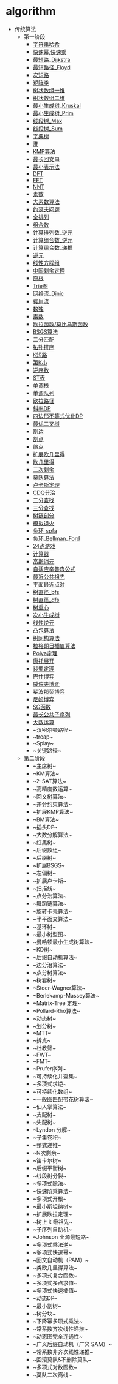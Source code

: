 ﻿# algorithm
* 传统算法
  * 第一阶段
     * [字符串哈希](https://github.com/mk13579/algorithm/blob/master/String_Hash.cpp)
     * [快速幂,快速乘](https://github.com/mk13579/algorithm/blob/master/Fast_power_mul.cpp)
     * [最短路_Dijkstra](https://github.com/mk13579/algorithm/blob/master/short_path_Dijkstra.cpp)
    * [最短路径_Floyd](https://github.com/mk13579/algorithm/blob/master/short_path_Floyd.cpp)
    * [次短路](https://github.com/mk13579/algorithm/blob/master/second_short_path.cpp)
    * [矩阵类](https://github.com/mk13579/algorithm/blob/master/Matrix.cpp)
    * [树状数组一维](https://github.com/mk13579/algorithm/blob/master/Binary_Indexed_Tree_one_dim.cpp)
    * [树状数组二维](https://github.com/mk13579/algorithm/blob/master/Binary_Indexed_Tree_two_dim.cpp)
    * [最小生成树_Kruskal](https://github.com/mk13579/algorithm/blob/master/Minimum_Spanning_Tree_Kruskal.cpp)
    * [最小生成树_Prim](https://github.com/mk13579/algorithm/blob/master/Minimum_Spanning_Tree_Prim.cpp)
    * [线段树_Max](https://github.com/mk13579/algorithm/blob/master/Segment_Tree_Max.cpp)
    * [线段树_Sum](https://github.com/mk13579/algorithm/blob/master/Segment_Tree_Sum.cpp)
    * [字典树](https://github.com/mk13579/algorithm/blob/master/Trie_Tree.cpp)
    * [堆](https://github.com/mk13579/algorithm/blob/master/Heap.cpp)
    * [KMP算法](https://github.com/mk13579/algorithm/blob/master/KMP.cpp)
    * [最长回文串](https://github.com/mk13579/algorithm/blob/master/Manacher.cpp)
    * [最小表示法](https://github.com/mk13579/algorithm/blob/master/Minimum_Representation.cpp)
    * [DFT](https://github.com/mk13579/algorithm/blob/master/DFT.cpp)
    * [FFT](https://github.com/mk13579/algorithm/blob/master/FFT.cpp)
    * [NNT](https://github.com/mk13579/algorithm/blob/master/NNT.cpp)
    * [素数](https://github.com/mk13579/algorithm/blob/master/Prime.cpp)
    * [大素数算法](https://github.com/mk13579/algorithm/blob/master/Big_Prime.cpp)
    * [约瑟夫问题](https://github.com/mk13579/algorithm/blob/master/Josephus_Problem.cpp)
    * [全排列](https://github.com/mk13579/algorithm/blob/master/Permutation.cpp)
    * [组合数](https://github.com/mk13579/algorithm/blob/master/Combination_Number.cpp)
    * [计算排列数_逆元](Permutation_Inverse.cpp)
    * [计算组合数_逆元](https://github.com/mk13579/algorithm/blob/master/Combinatorial_Number_Inverse.cpp)
    * [计算组合数_递推](https://github.com/mk13579/algorithm/blob/master/Combinatorial_Number_Recursive.cpp)
    * [逆元](https://github.com/mk13579/algorithm/blob/master/Inverse_Element.cpp)
    * [线性方程组](https://github.com/mk13579/algorithm/blob/master/Linear_Modulus_Equation.cpp)
    * [中国剩余定理](https://github.com/mk13579/algorithm/blob/master/China.cpp)
    * [原根](https://github.com/mk13579/algorithm/blob/master/Primitive_Root.cpp)
    * [Trie图](https://github.com/mk13579/algorithm/blob/master/Trie_graph_or_AC_Automaton.cpp)
    * [网络流_Dinic](https://github.com/mk13579/algorithm/blob/master/Network_Flows_Dinic.cpp)
    * [费用流](https://github.com/mk13579/algorithm/blob/master/Min_Cost_Flow.cpp)
    * [数独](https://github.com/mk13579/algorithm/blob/master/Sudoku.cpp)
    * [素数](https://github.com/mk13579/algorithm/blob/master/Linear_Sieve_Prime.cpp)
    * [欧拉函数/莫比乌斯函数](https://github.com/mk13579/algorithm/blob/master/Mu_And_Phi.cpp)
    * [BSGS算法](https://github.com/mk13579/algorithm/blob/master/BSGS.cpp)
    * [二分匹配](https://github.com/mk13579/algorithm/blob/master/Bipartite_Matching.cpp)
    * [拓扑排序](https://github.com/mk13579/algorithm/blob/master/Topological_Sort_cpp)
    * [K短路](https://github.com/mk13579/algorithm/blob/master/K_short_path_A*.cpp)
    * [第K小](https://github.com/mk13579/algorithm/blob/master/quick_sort_find_k.cpp)
    * [逆序数](https://github.com/mk13579/algorithm/blob/master/Merge_sort_Inversion_Number.cpp)
    * [ST表](https://github.com/mk13579/algorithm/blob/master/ST_Max.cpp)
    * [单调栈](https://github.com/mk13579/algorithm/blob/master/Monotone_Stack.cpp)
    * [单调队列](https://github.com/mk13579/algorithm/blob/master/Deque.cpp)
    * [欧拉路径](https://github.com/mk13579/algorithm/blob/master/Euler_Road.cpp)
    * [斜率DP](https://github.com/mk13579/algorithm/blob/master/Slope_DP.cpp)
    * [四边形不等式优化DP](https://github.com/mk13579/algorithm/blob/master/Quadrilateral_Inequality.cpp)
    * [最优二叉树](https://github.com/mk13579/algorithm/blob/master/Huffman_Tree.cpp)
    * [割边](https://github.com/mk13579/algorithm/blob/master/Tarjan_Cut_Edge.cpp)
    * [割点](https://github.com/mk13579/algorithm/blob/master/Tarjan_Cut_Vertex.cpp)
    * [缩点](https://github.com/mk13579/algorithm/blob/master/Tarjan_Shrinking_Point.cpp)
    * [扩展欧几里得](https://github.com/mk13579/algorithm/blob/master/ex_GCD.cpp)
    * [欧几里得](https://github.com/mk13579/algorithm/blob/master/Greatest_Common_Divisor.cpp)
    * [二次剩余](https://github.com/mk13579/algorithm/blob/master/Quadratic_Residue.cpp)
    * [莫队算法](https://github.com/mk13579/algorithm/blob/master/Mo_Team.cpp)
    * [卢卡斯定理](https://github.com/mk13579/algorithm/blob/master/Lucas.cpp)
    * [CDQ分治](https://github.com/mk13579/algorithm/blob/master/CDQ.cpp)
    * [二分查找](https://github.com/mk13579/algorithm/blob/master/Binary_Search.cpp)
    * [三分查找](https://github.com/mk13579/algorithm/blob/master/Three_Point_Search.cpp)
    * [树链剖分](https://github.com/mk13579/algorithm/blob/master/Tree_Chain.cpp)
    * [模拟退火](https://github.com/mk13579/algorithm/blob/master/Simulated_Annealing.cpp)
    * [负环_spfa](https://github.com/mk13579/algorithm/blob/master/Negative_Ring_spfa.cpp)
    * [负环_Bellman_Ford](https://github.com/mk13579/algorithm/blob/master/Negative_Ring_Bellman_Ford.cpp)
    * [24点游戏](https://github.com/mk13579/algorithm/blob/master/Game_24.cpp)
    * [计算器](https://github.com/mk13579/algorithm/blob/master/Calculator_1)
    * [高斯消元](https://github.com/mk13579/algorithm/blob/master/guess.cpp)
    * [自适应辛普森公式](https://github.com/mk13579/algorithm/blob/master/simpson.cpp)
    * [最近公共祖先](https://github.com/mk13579/algorithm/blob/master/LCA.cpp)
    * [平面最近点对](https://github.com/mk13579/algorithm/blob/master/Nearest_Point.cpp)
    * [树直径_bfs](https://github.com/mk13579/algorithm/blob/master/Tree_Diameter_bfs.cpp)
    * [树直径_dfs](https://github.com/mk13579/algorithm/blob/master/Tree_Diameter_dfs.cpp)
    * [树重心](https://github.com/mk13579/algorithm/blob/master/Tree_Centre.cpp)
    * [次小生成树](https://github.com/mk13579/algorithm/blob/master/Second_Tree.cpp)
    * [线性逆元](https://github.com/mk13579/algorithm/blob/master//Inverse_Element_Linear.cpp)
    * [凸包算法](https://github.com/mk13579/algorithm/blob/master/Convex_Hull.cpp)
    * [树同构算法](https://github.com/mk13579/algorithm/blob/master/Tree_Isomorphism.cpp)
    * [拉格朗日插值算法](https://github.com/mk13579/algorithm/blob/master/Lagrange_Interpolation_Polynomial.cpp)
    * [Polya定理](https://github.com/mk13579/algorithm/blob/master/Polya.cpp)
    * [康托展开](https://github.com/mk13579/algorithm/blob/master/Cantor_Expansion.cpp)
    * [裴蜀定理](https://github.com/mk13579/algorithm/blob/master/B%C3%A9zout's_Identity.cpp)
    * [巴什博弈](https://github.com/mk13579/algorithm/blob/master/Bash_Game.cpp)
    * [威佐夫博弈](https://github.com/mk13579/algorithm/blob/master/Wythoff_Game.cpp)
    * [斐波那契博弈](https://github.com/mk13579/algorithm/blob/master/FIb_Game.cpp)
    * [尼姆博弈](https://github.com/mk13579/algorithm/blob/master/Nim_Game.cpp)
    * [SG函数](https://github.com/mk13579/algorithm/blob/master/SG_Game.cpp)
    * [最长公共子序列](https://github.com/mk13579/algorithm/blob/master/Longest_Common_Subsequence.cpp)
    * [大数运算](https://github.com/mk13579/algorithm/blob/master/Big_Number.cpp)
    * ~汉密尔顿路径~
    * ~treap~
    * ~Splay~
    * ~关键路径~
  * 第二阶段
    * ~主席树~
    * ~KM算法~
    * ~2-SAT算法~
    * ~高精度数运算~
    * ~回文树算法~
    * ~差分约束算法~
    * ~扩展KMP算法~
    * ~BM算法~
    * ~插头DP~
    * ~大数分解算法~
    * ~红黑树~
    * ~后缀数组~
    * ~后缀树~
    * ~扩展BSGS~
    * ~左偏树~
    * ~扩展卢卡斯~
    * ~扫描线~
    * ~点分治算法~
    * ~舞蹈链算法~
    * ~旋转卡壳算法~
    * ~半平面交算法~
    * ~基环树~
    * ~最小树型图~
    * ~曼哈顿最小生成树算法~
    * ~KD树~
    * ~后缀自动机算法~
    * ~边分治算法~
    * ~点分树算法~
    * ~树套树~
    * ~Stoer-Wagner算法~
    * ~Berlekamp-Massey算法~
    * ~Matrix-Tree 定理~
    * ~Pollard-Rho算法~
    * ~动态树~
    * ~划分树~
    * ~MTT~
    * ~拆点~
    * ~杜教筛~
    * ~FWT~
    * ~FMT~
    * ~Prufer序列~
    * ~可持续化并查集~
    * ~多项式求逆~
    * ~可持续化数组~
    * ~一般图匹配带花树算法~
    * ~仙人掌算法~
    * ~支配树~
    * ~失配树~
    * ~Lyndon 分解~
    * ~子集卷积~
    * ~整式递推~
    * ~N次剩余~
    * ~笛卡尔树~
    * ~后缀平衡树~
    * ~线段树分裂~
    * ~多项式除法~
    * ~快速阶乘算法~
    * ~多项式开根~
    * ~最小斯坦纳树~
    * ~扩展欧拉定理~
    * ~树上 k 级祖先~
    * ~子序列自动机~
    * ~Johnson 全源最短路~
    * ~多项式乘法逆~
    * ~多项式快速幂~
    * ~回文自动机（PAM）~
    * ~类欧几里得算法~
    * ~多项式复合函数~
    * ~多项式多点求值~
    * ~多项式快速插值~
    * ~动态DP~
    * ~最小割树~
    * ~树分块~
    * ~下降幂多项式乘法~
    * ~常系数齐次线性递推~
    * ~动态图完全连通性~
    * ~广义后缀自动机（广义 SAM）~
    * ~常系数非齐次线性递推~
    * ~回滚莫队&不删除莫队~
    * ~多项式对数函数~
    * ~莫队二次离线~
